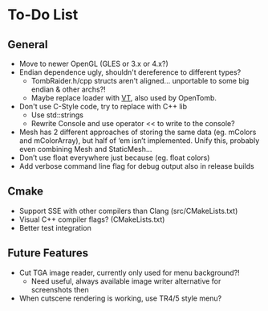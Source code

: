 # To-Do List

## General

* Move to newer OpenGL (GLES or 3.x or 4.x?)
* Endian dependence ugly, shouldn't dereference to different types?
    * TombRaider.h/cpp structs aren't aligned... unportable to some big endian & other archs?!
    * Maybe replace loader with [VT](http://icculus.org/vt/), also used by OpenTomb.
* Don't use C-Style code, try to replace with C++ lib
    * Use std::strings
    * Rewrite Console and use operator << to write to the console?
* Mesh has 2 different approaches of storing the same data (eg. mColors and mColorArray), but half of ‘em isn’t implemented. Unify this, probably even combining Mesh and StaticMesh...
* Don’t use float everywhere just because (eg. float colors)
* Add verbose command line flag for debug output also in release builds

## Cmake

* Support SSE with other compilers than Clang (src/CMakeLists.txt)
* Visual C++ compiler flags? (CMakeLists.txt)
* Better test integration

## Future Features

* Cut TGA image reader, currently only used for menu background?!
    * Need useful, always available image writer alternative for screenshots then
* When cutscene rendering is working, use TR4/5 style menu?

